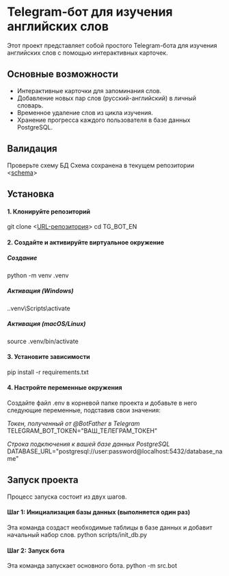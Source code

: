# Telegram-бот для изучения английских слов

Этот проект представляет собой простого Telegram-бота для изучения английских слов с помощью интерактивных карточек.

## Основные возможности

*   Интерактивные карточки для запоминания слов.
*   Добавление новых пар слов (русский-английский) в личный словарь.
*   Временное удаление слов из цикла изучения.
*   Хранение прогресса каждого пользователя в базе данных PostgreSQL.

## Валидация
Проверьте схему БД
Схема сохранена в текущем репозитории
<[schema](database_schema.png)>

## Установка

#### 1. Клонируйте репозиторий

git clone <[URL-репозитория](https://github.com/kindstar1/TG_BOT_EN)>
cd TG_BOT_EN

#### 2. Создайте и активируйте виртуальное окружение

##### Создание
python -m venv .venv

##### Активация (Windows)
.\.venv\Scripts\activate

##### Активация (macOS/Linux)
source .venv/bin/activate

#### 3. Установите зависимости
pip install -r requirements.txt

#### 4. Настройте переменные окружения
Создайте файл .env в корневой папке проекта и добавьте в него следующие переменные, подставив свои значения:

*Токен, полученный от @BotFather в Telegram*
TELEGRAM_BOT_TOKEN="ВАШ_ТЕЛЕГРАМ_ТОКЕН"

*Строка подключения к вашей базе данных PostgreSQL*
DATABASE_URL="postgresql://user:password@localhost:5432/database_name"

## Запуск проекта
Процесс запуска состоит из двух шагов.

#### Шаг 1: Инициализация базы данных (выполняется один раз)
Эта команда создаст необходимые таблицы в базе данных и добавит начальный набор слов.
python scripts/init_db.py

#### Шаг 2: Запуск бота
Эта команда запускает основного бота.
python -m src.bot